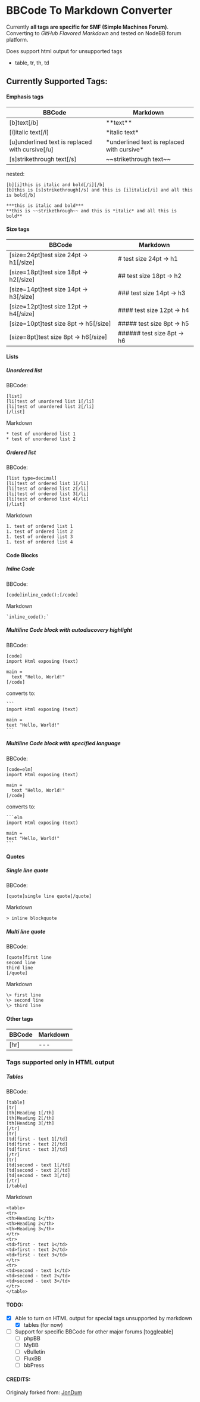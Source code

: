 # BBCode To Markdown Converter

Currently **all tags are specific for SMF (Simple Machines Forum)**.
Converting to *GitHub Flavored Markdown* and tested on NodeBB forum platform.

Does support html output for unsupported tags
* table, tr, th, td

## Currently Supported Tags:

#### Emphasis tags
| BBCode | Markdown |
|--------|----------|
|[b]text[/b]|\*\*text\*\*|
|[i]italic text[/i]|\*italic text\*|
|[u]underlined text is replaced with cursive[/u]|\*underlined text is replaced with cursive\*|
|[s]strikethrough text[/s]|\~\~strikethrough text\~\~|

nested:
```
[b][i]this is italic and bold[/i][/b]
[b]this is [s]strikethrough[/s] and this is [i]italic[/i] and all this is bold[/b]
```
```
***this is italic and bold***
**this is ~~strikethrough~~ and this is *italic* and all this is bold**
```

#### Size tags
| BBCode | Markdown |
|--------|----------|
[size=24pt]test size 24pt -> h1[/size]|\# test size 24pt -> h1|
[size=18pt]test size 18pt -> h2[/size]|\#\# test size 18pt -> h2|
[size=14pt]test size 14pt -> h3[/size]|\#\#\# test size 14pt -> h3
[size=12pt]test size 12pt -> h4[/size]|\#\#\#\# test size 12pt -> h4
[size=10pt]test size 8pt -> h5[/size]|\#\#\#\#\# test size 8pt -> h5
[size=8pt]test size 8pt -> h6[/size]|\#\#\#\#\#\# test size 8pt -> h6

#### Lists
##### Unordered list
BBCode:
```
[list]
[li]test of unordered list 1[/li]
[li]test of unordered list 2[/li]
[/list]
```

Markdown
```
* test of unordered list 1
* test of unordered list 2
```

##### Ordered list
BBCode:
```
[list type=decimal]
[li]test of ordered list 1[/li]
[li]test of ordered list 2[/li]
[li]test of ordered list 3[/li]
[li]test of ordered list 4[/li]
[/list]
```

Markdown
```
1. test of ordered list 1
1. test of ordered list 2
1. test of ordered list 3
1. test of ordered list 4
```

#### Code Blocks
##### Inline Code
BBCode:
```
[code]inline_code();[/code]
```
Markdown

    `inline_code();`

##### Multiline Code block with autodiscovery highlight

BBCode:
```
[code]
import Html exposing (text)

main =
  text "Hello, World!"
[/code]
```

converts to:

    ```
    import Html exposing (text)

    main =
    text "Hello, World!"
    ```

##### Multiline Code block with specified language

BBCode:
```
[code=elm]
import Html exposing (text)

main =
  text "Hello, World!"
[/code]
```

converts to:

    ```elm
    import Html exposing (text)

    main =
    text "Hello, World!"
    ```

#### Quotes
##### Single line quote
BBCode:
```
[quote]single line quote[/quote]
```

Markdown
```
> inline blockquote
```

##### Multi line quote
BBCode:
```
[quote]first line
second line
third line
[/quote]
```

Markdown
```
\> first line
\> second line
\> third line
```

#### Other tags
| BBCode | Markdown |
|--------|----------|
|[hr]|---|

### Tags supported only in HTML output
##### Tables
BBCode:
```
[table]
[tr]
[th]Heading 1[/th]
[th]Heading 2[/th]
[th]Heading 3[/th]
[/tr]
[tr]
[td]first - text 1[/td]
[td]first - text 2[/td]
[td]first - text 3[/td]
[/tr]
[tr]
[td]second - text 1[/td]
[td]second - text 2[/td]
[td]second - text 3[/td]
[/tr]
[/table]
```

Markdown
```
<table>
<tr>
<th>Heading 1</th>
<th>Heading 2</th>
<th>Heading 3</th>
</tr>
<tr>
<td>first - text 1</td>
<td>first - text 2</td>
<td>first - text 3</td>
</tr>
<tr>
<td>second - text 1</td>
<td>second - text 2</td>
<td>second - text 3</td>
</tr>
</table>
```

#### TODO:
- [X] Able to turn on HTML output for special tags unsupported by markdown
  - [X] tables (for now)
- [ ] Support for specific BBCode for other major forums [toggleable]
  - [ ] phpBB
  - [ ] MyBB
  - [ ] vBulletin
  - [ ] FluxBB
  - [ ] bbPress

#### CREDITS:
Originaly forked from: [JonDum](https://github.com/JonDum/BBCode-To-Markdown-Converter)
